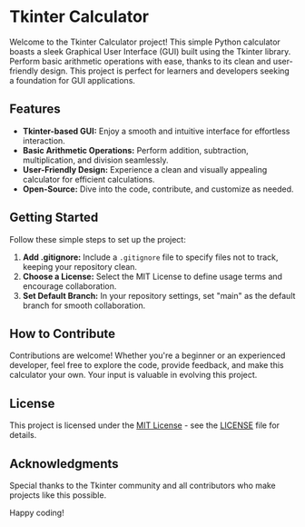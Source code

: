 # Tkinter Calculator

Welcome to the Tkinter Calculator project! This simple Python calculator boasts a sleek Graphical User Interface (GUI) built using the Tkinter library. Perform basic arithmetic operations with ease, thanks to its clean and user-friendly design. This project is perfect for learners and developers seeking a foundation for GUI applications.

## Features

- **Tkinter-based GUI:** Enjoy a smooth and intuitive interface for effortless interaction.
- **Basic Arithmetic Operations:** Perform addition, subtraction, multiplication, and division seamlessly.
- **User-Friendly Design:** Experience a clean and visually appealing calculator for efficient calculations.
- **Open-Source:** Dive into the code, contribute, and customize as needed.

## Getting Started

Follow these simple steps to set up the project:

1. **Add .gitignore:** Include a `.gitignore` file to specify files not to track, keeping your repository clean.
2. **Choose a License:** Select the MIT License to define usage terms and encourage collaboration.
3. **Set Default Branch:** In your repository settings, set "main" as the default branch for smooth collaboration.

## How to Contribute

Contributions are welcome! Whether you're a beginner or an experienced developer, feel free to explore the code, provide feedback, and make this calculator your own. Your input is valuable in evolving this project.

## License

This project is licensed under the [MIT License](LICENSE) - see the [LICENSE](LICENSE) file for details.

## Acknowledgments

Special thanks to the Tkinter community and all contributors who make projects like this possible.

Happy coding!
